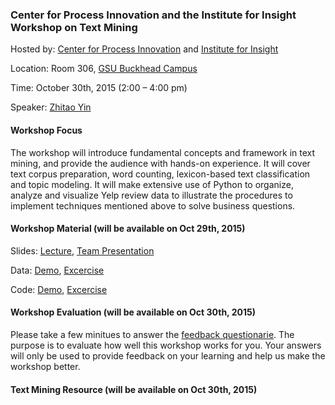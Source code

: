 
### Center for Process Innovation and the Institute for Insight Workshop on Text Mining

Hosted by: [Center for Process Innovation](http://ceprin.org/WP/) and [Institute for Insight](http://insight.gsu.edu/)

Location: Room 306, [GSU Buckhead Campus](http://robinson.gsu.edu/about/facilities/)

Time: October 30th, 2015 (2:00 – 4:00 pm)

Speaker: [Zhitao Yin](http://zhitaoyin.com/)

#### Workshop Focus

The workshop will introduce fundamental concepts and framework in text mining, and provide the audience with hands-on experience. It will cover text corpus preparation, word counting, lexicon-based text classification and topic modeling. It will make extensive use of Python to organize, analyze and visualize Yelp review data to illustrate the procedures to implement techniques mentioned above to solve business questions. 

#### Workshop Material (will be available on Oct 29th, 2015)

Slides: [Lecture](), [Team Presentation]()

Data: [Demo](), [Excercise]()

Code: [Demo](), [Excercise]()

#### Workshop Evaluation (will be available on Oct 30th, 2015)

Please take a few minitues to answer the [feedback questionarie](). The purpose is to evaluate how well this workshop works for you. Your answers will only be used to provide feedback on your learning and help us make the workshop better.



#### Text Mining Resource (will be available on Oct 30th, 2015)
